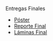 Entregas Finales

* [Póster](https://docs.google.com/presentation/d/1zedmvvz4xvrdoUZZAOAWbv4CGO2hzCoM/edit?usp=sharing&ouid=106126029047572371180&rtpof=true&sd=true)
* [Reporte Final](https://www.overleaf.com/read/vpvxptvrwdjb#8f3fff)
* [Láminas Final](https://drive.google.com/file/d/1EjM6EB3kIC0yDS-O09dDr7o-HYwt2CdP/view?usp=sharing)
